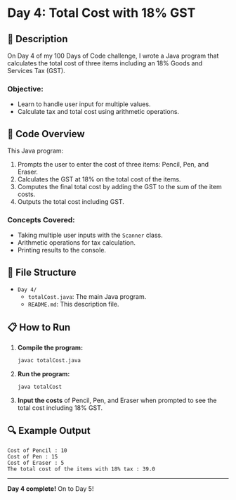 # Day 4: Total Cost with 18% GST

## 📝 Description

On Day 4 of my 100 Days of Code challenge, I wrote a Java program that calculates the total cost of three items including an 18% Goods and Services Tax (GST).

### **Objective:**
- Learn to handle user input for multiple values.
- Calculate tax and total cost using arithmetic operations.

## 🚀 Code Overview

This Java program:
1. Prompts the user to enter the cost of three items: Pencil, Pen, and Eraser.
2. Calculates the GST at 18% on the total cost of the items.
3. Computes the final total cost by adding the GST to the sum of the item costs.
4. Outputs the total cost including GST.

### **Concepts Covered:**
- Taking multiple user inputs with the `Scanner` class.
- Arithmetic operations for tax calculation.
- Printing results to the console.

## 📂 File Structure
- `Day 4/`
  - `totalCost.java`: The main Java program.
  - `README.md`: This description file.

## 📋 How to Run
1. **Compile the program:**
   ```bash
   javac totalCost.java
   ```
2. **Run the program:**
   ```bash
   java totalCost
   ```
3. **Input the costs** of Pencil, Pen, and Eraser when prompted to see the total cost including 18% GST.

## 🔍 Example Output

```plaintext
Cost of Pencil : 10
Cost of Pen : 15
Cost of Eraser : 5
The total cost of the items with 18% tax : 39.0
```

---

**Day 4 complete!** On to Day 5!
```

